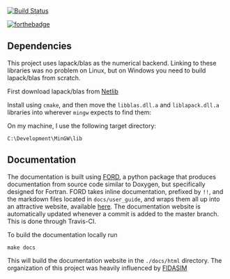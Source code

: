 [![Build Status](https://travis-ci.org/cbcoutinho/learn_dg.svg?branch=master)](https://travis-ci.org/cbcoutinho/learn_dg)

[![forthebadge](http://forthebadge.com/images/badges/fuck-it-ship-it.svg)](http://forthebadge.com)

## Dependencies
This project uses lapack/blas as the numerical backend. Linking to these
libraries was no problem on Linux, but on Windows you need to build lapack/blas
from scratch.

First download lapack/blas from [Netlib](http://www.netlib.org/lapack/#_lapack_for_windows)

Install using `cmake`, and then move the `libblas.dll.a` and `liblapack.dll.a`
libraries into wherever `mingw` expects to find them:

On my machine, I use the following target directory:

    C:\Development\MinGW\lib

## Documentation
The documentation is built using [FORD](https://github.com/cmacmackin/ford), a python package that produces documentation from source code similar to Doxygen, but specifically designed for Fortran.
FORD takes inline documentation, prefixed by `!!`, and the markdown files located in `docs/user_guide`, and wraps them all up into an attractive website, available [here](https://cbcoutinho.github.io/learn_dg).
The documentation website is automatically updated whenever a commit is added to the master branch. This is done through Travis-CI.

To build the documentation locally run

    make docs

This will build the documentation website in the `./docs/html` directory. The organization of this project was heavily influenced by [FIDASIM](https://github.com/D3DEnergetic/FIDASIM)
